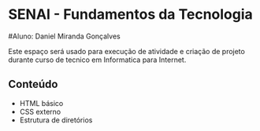 # SENAI - Fundamentos da Tecnologia

#Aluno: Daniel Miranda Gonçalves

Este espaço será usado para execução de atividade e criação de projeto durante curso de tecnico em Informatica para Internet.

## Conteúdo
- HTML básico
- CSS externo
- Estrutura de diretórios